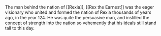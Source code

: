 The man behind the nation of [[Rexia]], [[Rex the Earnest]] was the eager visionary who united and formed the nation of Rexia thousands of years ago, in the year 124. He was quite the persuasive man, and instilled the concept of strength into the nation so vehemently that his ideals still stand tall to this day.